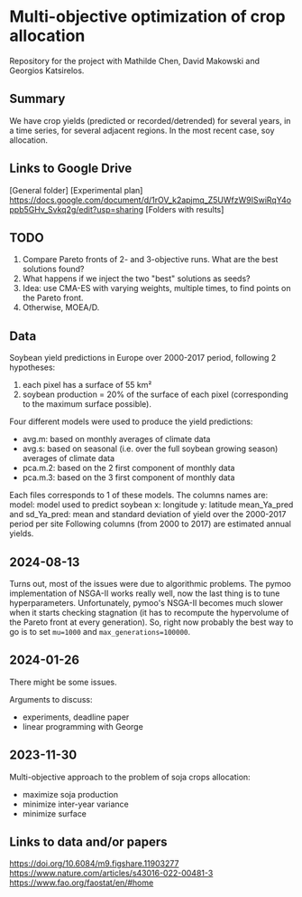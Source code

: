 # Multi-objective optimization of crop allocation
Repository for the project with Mathilde Chen, David Makowski and Georgios Katsirelos.

## Summary
We have crop yields (predicted or recorded/detrended) for several years, in a time series, for several adjacent regions. In the most recent case, soy allocation.

## Links to Google Drive
[General folder] 
[Experimental plan] https://docs.google.com/document/d/1rOV_k2apjmq_Z5UWfzW9ISwiRqY4oppb5GHv_Svkq2g/edit?usp=sharing
[Folders with results]

## TODO
1. Compare Pareto fronts of 2- and 3-objective runs. What are the best solutions found?
2. What happens if we inject the two "best" solutions as seeds?
3. Idea: use CMA-ES with varying weights, multiple times, to find points on the Pareto front.
4. Otherwise, MOEA/D.

## Data
Soybean yield predictions in Europe over 2000-2017 period, following 2 hypotheses:
1) each pixel has a surface of 55 km²
2) soybean production = 20% of the surface of each pixel (corresponding to the maximum surface possible).

Four different models were used to produce the yield predictions:
- avg.m: based on monthly averages of climate data
- avg.s: based on seasonal (i.e. over the full soybean growing season) averages of climate data
- pca.m.2: based on the 2 first component of monthly data
- pca.m.3: based on the 3 first component of monthly data

Each files corresponds to 1 of these models. The columns names are:
model: model used to predict soybean
x: longitude
y: latitude
mean_Ya_pred and sd_Ya_pred: mean and standard deviation of yield over the 2000-2017 period per site
Following columns (from 2000 to 2017) are estimated annual yields.

## 2024-08-13
Turns out, most of the issues were due to algorithmic problems. The pymoo implementation of NSGA-II works really well, now the last thing is to tune hyperparameters. Unfortunately, pymoo's NSGA-II becomes much slower when it starts checking stagnation (it has to recompute the hypervolume of the Pareto front at every generation). So, right now probably the best way to go is to set `mu=1000` and `max_generations=100000`.

## 2024-01-26
There might be some issues.

Arguments to discuss:
- experiments, deadline paper
- linear programming with George

## 2023-11-30
Multi-objective approach to the problem of soja crops allocation:
- maximize soja production
- minimize inter-year variance
- minimize surface

## Links to data and/or papers
https://doi.org/10.6084/m9.figshare.11903277
https://www.nature.com/articles/s43016-022-00481-3
https://www.fao.org/faostat/en/#home